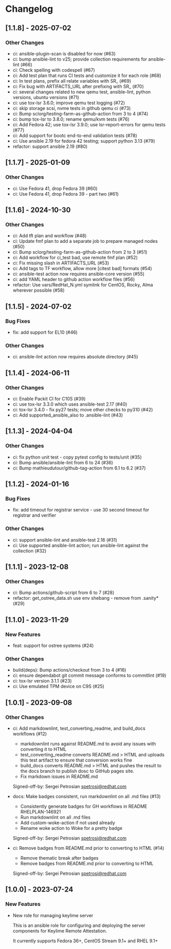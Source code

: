 Changelog
=========

[1.1.8] - 2025-07-02
--------------------

### Other Changes

- ci: ansible-plugin-scan is disabled for now (#63)
- ci: bump ansible-lint to v25; provide collection requirements for ansible-lint (#66)
- ci: Check spelling with codespell (#67)
- ci: Add test plan that runs CI tests and customize it for each role (#68)
- ci: In test plans, prefix all relate variables with SR_ (#69)
- ci: Fix bug with ARTIFACTS_URL after prefixing with SR_ (#70)
- ci: several changes related to new qemu test, ansible-lint, python versions, ubuntu versions (#71)
- ci: use tox-lsr 3.6.0; improve qemu test logging (#72)
- ci: skip storage scsi, nvme tests in github qemu ci (#73)
- ci: Bump sclorg/testing-farm-as-github-action from 3 to 4 (#74)
- ci: bump tox-lsr to 3.8.0; rename qemu/kvm tests (#76)
- ci: Add Fedora 42; use tox-lsr 3.9.0; use lsr-report-errors for qemu tests (#77)
- ci: Add support for bootc end-to-end validation tests (#78)
- ci: Use ansible 2.19 for fedora 42 testing; support python 3.13 (#79)
- refactor: support ansible 2.19 (#80)

[1.1.7] - 2025-01-09
--------------------

### Other Changes

- ci: Use Fedora 41, drop Fedora 39 (#60)
- ci: Use Fedora 41, drop Fedora 39 - part two (#61)

[1.1.6] - 2024-10-30
--------------------

### Other Changes

- ci: Add tft plan and workflow (#48)
- ci: Update fmf plan to add a separate job to prepare managed nodes (#50)
- ci: Bump sclorg/testing-farm-as-github-action from 2 to 3 (#51)
- ci: Add workflow for ci_test bad, use remote fmf plan (#52)
- ci: Fix missing slash in ARTIFACTS_URL (#53)
- ci: Add tags to TF workflow, allow more [citest bad] formats (#54)
- ci: ansible-test action now requires ansible-core version (#55)
- ci: add YAML header to github action workflow files (#56)
- refactor: Use vars/RedHat_N.yml symlink for CentOS, Rocky, Alma wherever possible (#58)

[1.1.5] - 2024-07-02
--------------------

### Bug Fixes

- fix: add support for EL10 (#46)

### Other Changes

- ci: ansible-lint action now requires absolute directory (#45)

[1.1.4] - 2024-06-11
--------------------

### Other Changes

- ci: Enable Packit CI for C10S (#39)
- ci: use tox-lsr 3.3.0 which uses ansible-test 2.17 (#40)
- ci: tox-lsr 3.4.0 - fix py27 tests; move other checks to py310 (#42)
- ci: Add supported_ansible_also to .ansible-lint (#43)

[1.1.3] - 2024-04-04
--------------------

### Other Changes

- ci: fix python unit test - copy pytest config to tests/unit (#35)
- ci: Bump ansible/ansible-lint from 6 to 24 (#36)
- ci: Bump mathieudutour/github-tag-action from 6.1 to 6.2 (#37)

[1.1.2] - 2024-01-16
--------------------

### Bug Fixes

- fix: add timeout for registrar service - use 30 second timeout for registrar and verifier

### Other Changes

- ci: support ansible-lint and ansible-test 2.16 (#31)
- ci: Use supported ansible-lint action; run ansible-lint against the collection (#32)

[1.1.1] - 2023-12-08
--------------------

### Other Changes

- ci: Bump actions/github-script from 6 to 7 (#28)
- refactor: get_ostree_data.sh use env shebang - remove from .sanity* (#29)

[1.1.0] - 2023-11-29
--------------------

### New Features

- feat: support for ostree systems (#24)

### Other Changes

- build(deps): Bump actions/checkout from 3 to 4 (#16)
- ci: ensure dependabot git commit message conforms to commitlint (#19)
- ci: tox-lsr version 3.1.1 (#23)
- ci: Use emulated TPM device on C9S (#25)

[1.0.1] - 2023-09-08
--------------------

### Other Changes

- ci: Add markdownlint, test_converting_readme, and build_docs workflows (#12)

  - markdownlint runs against README.md to avoid any issues with
    converting it to HTML
  - test_converting_readme converts README.md > HTML and uploads this test
    artifact to ensure that conversion works fine
  - build_docs converts README.md > HTML and pushes the result to the
    docs branch to publish dosc to GitHub pages site.
  - Fix markdown issues in README.md
  
  Signed-off-by: Sergei Petrosian <spetrosi@redhat.com>

- docs: Make badges consistent, run markdownlint on all .md files (#13)

  - Consistently generate badges for GH workflows in README RHELPLAN-146921
  - Run markdownlint on all .md files
  - Add custom-woke-action if not used already
  - Rename woke action to Woke for a pretty badge
  
  Signed-off-by: Sergei Petrosian <spetrosi@redhat.com>

- ci: Remove badges from README.md prior to converting to HTML (#14)

  - Remove thematic break after badges
  - Remove badges from README.md prior to converting to HTML
  
  Signed-off-by: Sergei Petrosian <spetrosi@redhat.com>

[1.0.0] - 2023-07-24
--------------------

### New Features

- New role for managing keylime server

  This is an ansible role for configuring and deploying the server
  components for Keylime Remote Attestation.
  
  It currently supports Fedora 36+, CentOS Stream 9.1+ and RHEL 9.1+
